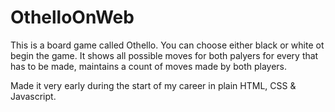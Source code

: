 # OthelloOnWeb
This is a board game called Othello. You can choose either black or white ot begin the game. It shows all possible moves for both palyers for every that has to be made, maintains a count of moves made by both players.

Made it very early during the start of my career in plain HTML, CSS & Javascript.

